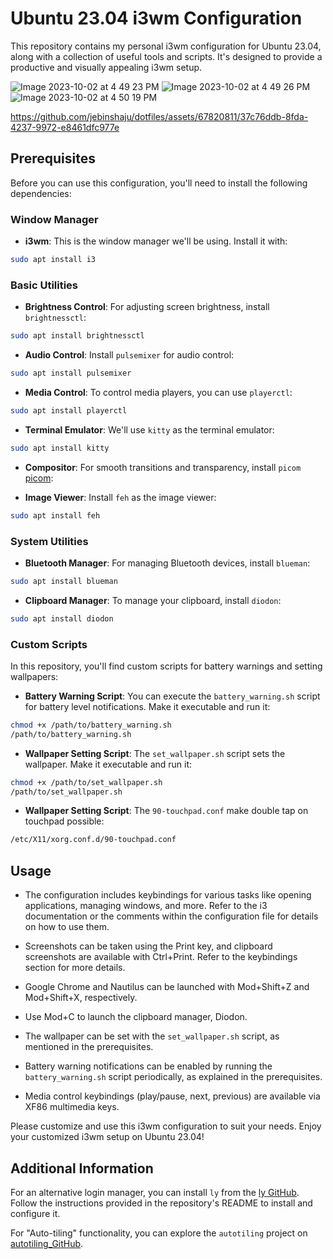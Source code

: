 
# Ubuntu 23.04 i3wm Configuration

This repository contains my personal i3wm configuration for Ubuntu 23.04, along with a collection of useful tools and scripts. It's designed to provide a productive and visually appealing i3wm setup.

![Image 2023-10-02 at 4 49 23 PM](https://github.com/jebinshaju/dotfiles/assets/67820811/4cf3c241-0af1-454f-a754-9d19bbe5d218)
![Image 2023-10-02 at 4 49 26 PM](https://github.com/jebinshaju/dotfiles/assets/67820811/1094c113-fa5d-43f1-a59d-7f171b602617)
![Image 2023-10-02 at 4 50 19 PM](https://github.com/jebinshaju/dotfiles/assets/67820811/7b0c638c-c181-4734-89d4-d4c2c5c23b63)



https://github.com/jebinshaju/dotfiles/assets/67820811/37c76ddb-8fda-4237-9972-e8461dfc977e



## Prerequisites

Before you can use this configuration, you'll need to install the following dependencies:

### Window Manager

- **i3wm**: This is the window manager we'll be using. Install it with:

```bash
sudo apt install i3
```

### Basic Utilities

- **Brightness Control**: For adjusting screen brightness, install `brightnessctl`:

```bash
sudo apt install brightnessctl
```

- **Audio Control**: Install `pulsemixer` for audio control:

```bash
sudo apt install pulsemixer
```

- **Media Control**: To control media players, you can use `playerctl`:

```bash
sudo apt install playerctl
```

- **Terminal Emulator**: We'll use `kitty` as the terminal emulator:

```bash
sudo apt install kitty
```

- **Compositor**: For smooth transitions and transparency, install `picom` [picom](https://github.com/yshui/picom):



- **Image Viewer**: Install `feh` as the image viewer:

```bash
sudo apt install feh
```

### System Utilities

- **Bluetooth Manager**: For managing Bluetooth devices, install `blueman`:

```bash
sudo apt install blueman
```

- **Clipboard Manager**: To manage your clipboard, install `diodon`:

```bash
sudo apt install diodon
```

### Custom Scripts

In this repository, you'll find custom scripts for battery warnings and setting wallpapers:

- **Battery Warning Script**: You can execute the `battery_warning.sh` script for battery level notifications. Make it executable and run it:

```bash
chmod +x /path/to/battery_warning.sh
/path/to/battery_warning.sh
```

- **Wallpaper Setting Script**: The `set_wallpaper.sh` script sets the wallpaper. Make it executable and run it:

```bash
chmod +x /path/to/set_wallpaper.sh
/path/to/set_wallpaper.sh
```
- **Wallpaper Setting Script**: The `90-touchpad.conf`  make double tap on touchpad possible:

```bash
/etc/X11/xorg.conf.d/90-touchpad.conf
```

## Usage

- The configuration includes keybindings for various tasks like opening applications, managing windows, and more. Refer to the i3 documentation or the comments within the configuration file for details on how to use them.

- Screenshots can be taken using the Print key, and clipboard screenshots are available with Ctrl+Print. Refer to the keybindings section for more details.

- Google Chrome and Nautilus can be launched with Mod+Shift+Z and Mod+Shift+X, respectively.

- Use Mod+C to launch the clipboard manager, Diodon.

- The wallpaper can be set with the `set_wallpaper.sh` script, as mentioned in the prerequisites.

- Battery warning notifications can be enabled by running the `battery_warning.sh` script periodically, as explained in the prerequisites.

- Media control keybindings (play/pause, next, previous) are available via XF86 multimedia keys.

Please customize and use this i3wm configuration to suit your needs. Enjoy your customized i3wm setup on Ubuntu 23.04!

## Additional Information

For an alternative login manager, you can install `ly` from the [ly GitHub](https://github.com/fairyglade/ly). Follow the instructions provided in the repository's README to install and configure it.

For "Auto-tiling" functionality, you can explore the `autotiling` project on [autotiling_GitHub](https://github.com/nwg-piotr/autotiling).


